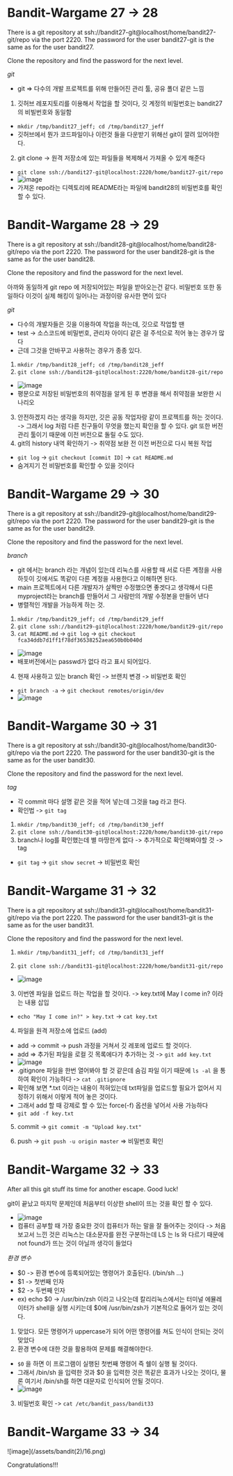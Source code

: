 <h1>Bandit-Wargame 27 -> 28 </h1>
There is a git repository at ssh://bandit27-git@localhost/home/bandit27-git/repo via the port 2220. The password for the user bandit27-git is the same as for the user bandit27.

Clone the repository and find the password for the next level.

*git*
- git => 다수의 개발 프로젝트를 위해 만들어진 관리 툴, 공유 폴더 같은 느낌

1. 깃허브 레포지토리를 이용해서 작업을 할 것이다, 깃 계정의 비밀번호는 bandit27의 비빌번호와 동일함
- `mkdir /tmp/bandit27_jeff; cd /tmp/bandit27_jeff`
- 깃허브에서 뭔가 코드파일이나 이런것 들을 다운받기 위해선 git이 깔려 있어야한다.

2. git clone -> 원격 저장소에 있는 파일들을 복제해서 가져올 수 있게 해준다
- `git clone ssh://bandit27-git@localhost:2220/home/bandit27-git/repo`
- ![image](/assets/bandit(2)/8.png)
- 가져온 repo라는 디렉토리에 README라는 파일에 bandit28의 비밀번호를 확인할 수 있다.


<h1>Bandit-Wargame 28 -> 29 </h1>
There is a git repository at ssh://bandit28-git@localhost/home/bandit28-git/repo via the port 2220. The password for the user bandit28-git is the same as for the user bandit28.

Clone the repository and find the password for the next level.

아까와 동일하게 git repo 에 저장되어있는 파일을 받아오는건 같다. 비밀번호 또한 동일하다
이것이 실제 해킹이 일어나는 과정이랑 유사한 면이 있다

*git*
- 다수의 개발자들은 깃을 이용하여 작업을 하는데, 깃으로 작업할 땐
- test -> 소스코드에 비밀번호, 관리자 아이디 같은 걸 주석으로 적어 놓는 경우가 많다
- 근데 그것을 안바꾸고 사용하는 경우가 종종 있다.

1. `mkdir /tmp/bandit28_jeff; cd /tmp/bandit28_jeff`
2. `git clone ssh://bandit28-git@localhost:2220/home/bandit28-git/repo`
- ![image](/assets/bandit(2)/9.png)
- 평문으로 저장된 비밀번호의 취약점을 알게 된 후 변경을 해서 취약점을 보완한 시나리오
3. 안전하겠지 라는 생각을 하지만, 깃은 공동 작업자랑 같이 프로젝트를 하는 것이다. -> 그래서 log 처럼 다른 친구들이 무엇을 했는지 확인을 할 수 있다. git 또한 버전 관리 툴이기 때문에 이전 버전으로 돌릴 수도 있다.
4. git의 history 내역 확인하기 -> 취약점 보완 전 이전 버전으로 다시 복원 작업
- `git log` -> `git checkout [commit ID]` -> `cat README.md`
- 숨겨지기 전 비밀번호를 확인할 수 있을 것이다


<h1>Bandit-Wargame 29 -> 30 </h1>
There is a git repository at ssh://bandit29-git@localhost/home/bandit29-git/repo via the port 2220. The password for the user bandit29-git is the same as for the user bandit29.

Clone the repository and find the password for the next level.

*branch*
- git 에서는 branch 라는 개념이 있는데 리눅스를 사용할 때 서로 다른 계정을 사용 하듯이 깃에서도 똑같이 다른 계정을 사용한다고 이해하면 된다.
- main 프로젝트에서 다른 개발자가 살짝만 수정했으면 좋겟다고 생각해서 다른 myproject라는 branch를 만들어서 그 사람만의 개발 수정본을 만들어 낸다
- 병렬적인 개발을 가능하게 하는 것.

1. `mkdir /tmp/bandit29_jeff; cd /tmp/bandit29_jeff`
2. `git clone ssh://bandit29-git@localhost:2220/home/bandit29-git/repo`
3. `cat README.md` -> `git log` -> `git checkout fca34ddb7d1ff1f78df36538252aea650b0b040d`
- ![image](/assets/bandit(2)/10.png)
- 배포버전에서는 passwd가 없다 라고 표시 되어있다.

4. 현재 사용하고 있는 branch 확인 -> 브랜치 변경 -> 비밀번호 확인
- `git branch -a` -> `git checkout remotes/origin/dev`
- ![image](/assets/bandit(2)/11.png)



<h1>Bandit-Wargame 30 -> 31 </h1>
There is a git repository at ssh://bandit30-git@localhost/home/bandit30-git/repo via the port 2220. The password for the user bandit30-git is the same as for the user bandit30.

Clone the repository and find the password for the next level.

*tag*
- 각 commit 마다 설명 같은 것을 적어 넣는데 그것을 tag 라고 한다.
- 확인법 -> `git tag`

1. `mkdir /tmp/bandit30_jeff; cd /tmp/bandit30_jeff`
2. `git clone ssh://bandit30-git@localhost:2220/home/bandit30-git/repo`
3. branch나 log를 확인했는데 별 마땅한게 없다 -> 추가적으로 확인해봐야할 것 -> tag
- `git tag` -> `git show secret` -> 비밀번호 확인


<h1>Bandit-Wargame 31 -> 32 </h1>
There is a git repository at ssh://bandit31-git@localhost/home/bandit31-git/repo via the port 2220. The password for the user bandit31-git is the same as for the user bandit31.

Clone the repository and find the password for the next level.

1. `mkdir /tmp/bandit31_jeff; cd /tmp/bandit31_jeff`

2. `git clone ssh://bandit31-git@localhost:2220/home/bandit31-git/repo`
- ![image](/assets/bandit(2)/12.png)

3. 이번엔 파일을 업로드 하는 작업을 할 것이다. -> key.txt에 May I come in? 이라는 내용 삽입
- `echo "May I come in?" > key.txt` -> `cat key.txt`

4. 파일을 원격 저장소에 업로드 (add)
- add -> commit -> push 과정을 거쳐서 깃 레포에 업로드 할 것이다.
- add => 추가된 파일을 로컬 깃 목록에다가 추가하는 것 -> `git add key.txt`
- ![image](/assets/bandit(2)/13.png)
- .gitignore 파일을 한번 열어봐야 할 것 같은데 숨김 파일 이기 때문에 `ls -al` 을 통하여 확인이 가능하다 -> `cat .gitignore`
- 확인해 보면 *.txt 이라는 내용이 적혀있는데 txt파일을 업로드할 필요가 없어서 지정하기 위해서 이렇게 적어 놓은 것이다.
- 그래서 add 할 때 강제로 할 수 있는 force(-f) 옵션을 넣어서 사용 가능하다
- `git add -f key.txt`

5. commit -> `git commit -m "Upload key.txt"`

6. push -> `git push -u origin master` => 비밀번호 확인


<h1>Bandit-Wargame 32 -> 33 </h1>
After all this git stuff its time for another escape. Good luck!

git이 끝났고 마지막 문제인데 처음부터 이상한 shell이 뜨는 것을 확인 할 수 있다.
- ![image](/assets/bandit(2)/14.png)
- 컴퓨터 공부할 때 가장 중요한 것이 컴퓨터가 하는 말을 잘 들어주는 것이다
-> 처음 보고서 느낀 것은 리눅스는 대소문자를 완전 구분하는데 LS 는 ls 와 다르기 때문에 not found가 뜨는 것이 아닐까 생각이 들었다

*환경 변수*
- $0 -> 환경 변수에 등록되어있는 명령어가 호출된다. (/bin/sh ...)
- $1 -> 첫번째 인자
- $2 -> 두번째 인자
- ex) echo $0 -> /usr/bin/zsh 이라고 나오는데 칼리리눅스에서는 터미널 에뮬레이터가 shell을 실행 시키는데 $0에 /usr/bin/zsh가 기본적으로 들어가 있는 것이다.

1. 맞았다. 모든 명령어가 uppercase가 되어 어떤 명령어를 쳐도 인식이 안되는 것이 맞았다
2. 환경 변수에 대한 것을 활용하여 문제를 해결해야한다.
- `$0` 을 하면 이 프로그램이 실행된 첫번째 명령어 즉 쉘이 실행 될 것이다.
- 그래서 /bin/sh 을 입력한 것과 $0 을 입력한 것은 똑같은 효과가 나오는 것이다, 물론 여기서 /bin/sh를 하면 대문자로 인식되어 안될 것이다.
- ![image](/assets/bandit(2)/15.png)
3. 비밀번호 확인 -> `cat /etc/bandit_pass/bandit33`


<h1>Bandit-Wargame 33 -> 34 </h1>
![image](/assets/bandit(2)/16.png)


Congratulations!!!





